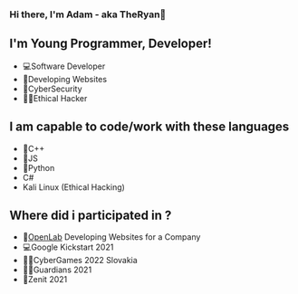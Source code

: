 ### Hi there, I'm Adam - aka TheRyan👋

## I'm Young Programmer, Developer!
- 💻Software Developer
- 🔌Developing Websites 
- 👾CyberSecurity
- 🕵️‍♂️Ethical Hacker

## I am capable to code/work with these languages
- 🔭C++
- 🔬JS
- 🐍Python
- C#
- Kali Linux (Ethical Hacking)

## Where did i participated in ?
- 🔌[OpenLab](https://openlab.sk/) Developing Websites for a Company
- 💻Google Kickstart 2021 
- 👨‍💻CyberGames 2022 Slovakia
- 💂‍♂️Guardians 2021
- 💫Zenit 2021

